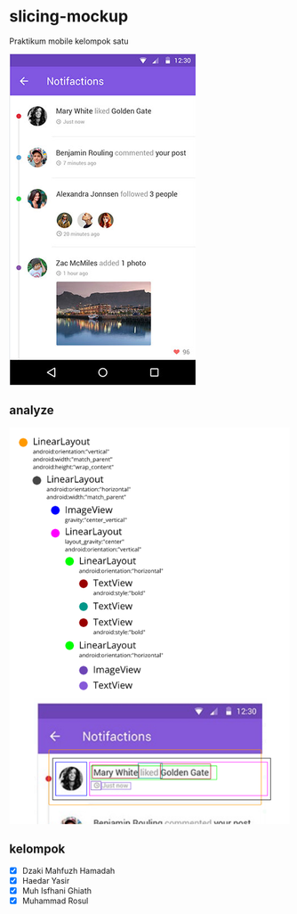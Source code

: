 # slicing-mockup
Praktikum mobile kelompok satu

![screenshot](https://raw.githubusercontent.com/isfaaghyth/slicing-mockup/master/ss/10.png)

## analyze

![screenshot](https://raw.githubusercontent.com/isfaaghyth/slicing-mockup/master/ss/analyze.png)

## kelompok
- [x] Dzaki Mahfuzh Hamadah
- [x] Haedar Yasir
- [x] Muh Isfhani Ghiath
- [x] Muhammad Rosul
